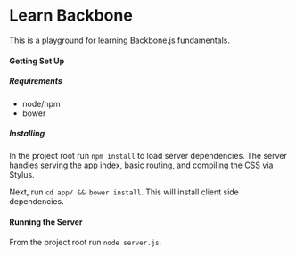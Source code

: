 Learn Backbone
===================

This is a playground for learning Backbone.js fundamentals.

#### Getting Set Up

##### Requirements

* node/npm
* bower

##### Installing

In the project root run `npm install` to load server dependencies. The server handles serving the app index, basic routing, and compiling the CSS via Stylus.

Next, run `cd app/ && bower install`. This will install client side dependencies.

#### Running the Server

From the project root run `node server.js`.
